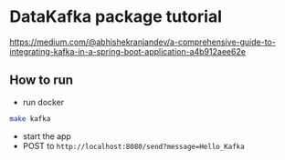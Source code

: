 
# DataKafka package tutorial
https://medium.com/@abhishekranjandev/a-comprehensive-guide-to-integrating-kafka-in-a-spring-boot-application-a4b912aee62e

## How to run
- run docker
```bash
make kafka
```
- start the app
- POST to `http://localhost:8080/send?message=Hello_Kafka`